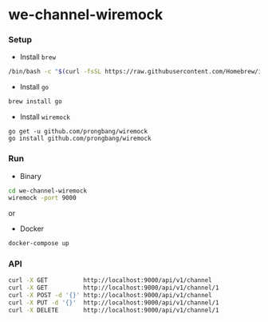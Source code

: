 # we-channel-wiremock

### Setup

- Install `brew`

```bash
/bin/bash -c "$(curl -fsSL https://raw.githubusercontent.com/Homebrew/install/HEAD/install.sh)"
```

- Install `go`

```bash
brew install go
```

- Install `wiremock`

```
go get -u github.com/prongbang/wiremock
go install github.com/prongbang/wiremock
```

### Run

- Binary

```bash
cd we-channel-wiremock
wiremock -port 9000
```

or

- Docker

```bash
docker-compose up
```

### API

```bash
curl -X GET          http://localhost:9000/api/v1/channel
curl -X GET          http://localhost:9000/api/v1/channel/1
curl -X POST -d '{}' http://localhost:9000/api/v1/channel
curl -X PUT -d '{}'  http://localhost:9000/api/v1/channel/1
curl -X DELETE       http://localhost:9000/api/v1/channel/1
```